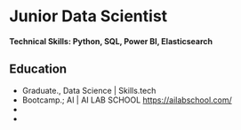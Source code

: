 # Junior Data Scientist

#### Technical Skills: Python, SQL, Power BI, Elasticsearch

## Education
- Graduate., Data Science | Skills.tech
- Bootcamp.; AI | AI LAB SCHOOL <https://ailabschool.com/>
- 
- 
